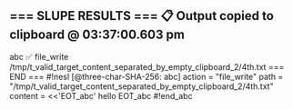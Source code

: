 === SLUPE RESULTS ===
📋 Output copied to clipboard @ 03:37:00.603 pm
---------------------
abc ✅ file_write /tmp/t_valid_target_content_separated_by_empty_clipboard_2/4th.txt
=== END ===
#!nesl [@three-char-SHA-256: abc]
action = "file_write"
path = "/tmp/t_valid_target_content_separated_by_empty_clipboard_2/4th.txt"
content = <<'EOT_abc'
hello
EOT_abc
#!end_abc
